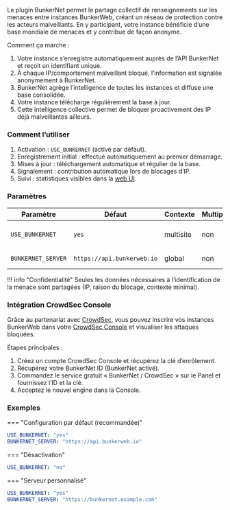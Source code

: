 Le plugin BunkerNet permet le partage collectif de renseignements sur les menaces entre instances BunkerWeb, créant un réseau de protection contre les acteurs malveillants. En y participant, votre instance bénéficie d’une base mondiale de menaces et y contribue de façon anonyme.

Comment ça marche :

1. Votre instance s’enregistre automatiquement auprès de l’API BunkerNet et reçoit un identifiant unique.
2. À chaque IP/comportement malveillant bloqué, l’information est signalée anonymement à BunkerNet.
3. BunkerNet agrège l’intelligence de toutes les instances et diffuse une base consolidée.
4. Votre instance télécharge régulièrement la base à jour.
5. Cette intelligence collective permet de bloquer proactivement des IP déjà malveillantes ailleurs.

### Comment l’utiliser

1. Activation : `USE_BUNKERNET` (activé par défaut).
2. Enregistrement initial : effectué automatiquement au premier démarrage.
3. Mises à jour : téléchargement automatique et régulier de la base.
4. Signalement : contribution automatique lors de blocages d’IP.
5. Suivi : statistiques visibles dans la [web UI](web-ui.md).

### Paramètres

| Paramètre          | Défaut                     | Contexte  | Multiple | Description                         |
| ------------------ | -------------------------- | --------- | -------- | ----------------------------------- |
| `USE_BUNKERNET`    | `yes`                      | multisite | non      | Activer la participation BunkerNet. |
| `BUNKERNET_SERVER` | `https://api.bunkerweb.io` | global    | non      | URL de l’API BunkerNet.             |

!!! info "Confidentialité"
Seules les données nécessaires à l’identification de la menace sont partagées (IP, raison du blocage, contexte minimal).

### Intégration CrowdSec Console

Grâce au partenariat avec [CrowdSec](https://www.crowdsec.net/?utm_campaign=bunkerweb&utm_source=doc), vous pouvez inscrire vos instances BunkerWeb dans votre [CrowdSec Console](https://app.crowdsec.net/signup?utm_source=external-blog&utm_medium=cta&utm_campaign=bunker-web-integration) et visualiser les attaques bloquées.

Étapes principales :

1. Créez un compte CrowdSec Console et récupérez la clé d’enrôlement.
2. Récupérez votre BunkerNet ID (BunkerNet activé).
3. Commandez le service gratuit « BunkerNet / CrowdSec » sur le Panel et fournissez l’ID et la clé.
4. Acceptez le nouvel engine dans la Console.

### Exemples

=== "Configuration par défaut (recommandée)"

```yaml
USE_BUNKERNET: "yes"
BUNKERNET_SERVER: "https://api.bunkerweb.io"
```

=== "Désactivation"

```yaml
USE_BUNKERNET: "no"
```

=== "Serveur personnalisé"

```yaml
USE_BUNKERNET: "yes"
BUNKERNET_SERVER: "https://bunkernet.example.com"
```
